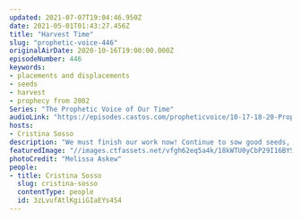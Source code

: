```yaml
---
updated: 2021-07-07T19:04:46.950Z
date: 2021-05-01T01:43:27.456Z
title: "Harvest Time"
slug: "prophetic-voice-446"
originalAirDate: 2020-10-16T19:00:00.000Z
episodeNumber: 446
keywords:
- placements and displacements
- seeds
- harvest
- prophecy from 2002
Series: "The Prophetic Voice of Our Time"
audioLink: "https://episodes.castos.com/propheticvoice/10-17-18-20-Prophetic-Voice-of-our-Time-[mixdown]-01.mp3"
hosts:
- Cristina Sosso
description: "We must finish our work now! Continue to sow good seeds, pray, and seek God out. Many amazing things are happening; you want to be a part of it! The Harvest is here and now!"
featuredImage: "//images.ctfassets.net/vfgh62eq5a4k/18kWTU0yCbP29I16BYSmM3/b9c7c09858cd3cf058238300aca7e75c/melissa-askew-y4xZxzN754M-unsplash__1_.jpg"
photoCredit: "Melissa Askew"
people:
- title: Cristina Sosso
  slug: cristina-sosso
  contentType: people
  id: 3zLvufAtlKgiiGIaEYs4S4
---
```

